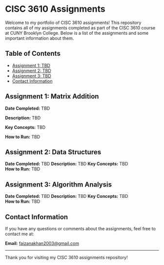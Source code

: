 # CISC 3610 Assignments

Welcome to my portfolio of CISC 3610 assignments! This repository contains all of my assignments completed as part of the CISC 3610 course at CUNY Brooklyn College. Below is a list of the assignments and some important information about them.

## Table of Contents

- [Assignment 1: TBD](#assignment-1)
- [Assignment 2: TBD](#assignment-2)
- [Assignment 3: TBD](#assignment-3)
- [Contact Information](#contact-information)

## Assignment 1: Matrix Addition

**Date Completed:** TBD 

**Description:** TBD

**Key Concepts:** TBD 

**How to Run:**   TBD


## Assignment 2: Data Structures

**Date Completed:** TBD 
**Description:** TBD
**Key Concepts:** TBD  
**How to Run:**   TBD

## Assignment 3: Algorithm Analysis

**Date Completed:** TBD 
**Description:** TBD
**Key Concepts:** TBD  
**How to Run:**   TBD

## Contact Information

If you have any questions or comments about the assignments, feel free to contact me at:

**Email:** faizanakhan2003@gmail.com

---

Thank you for visiting my CISC 3610 assignments repository!
